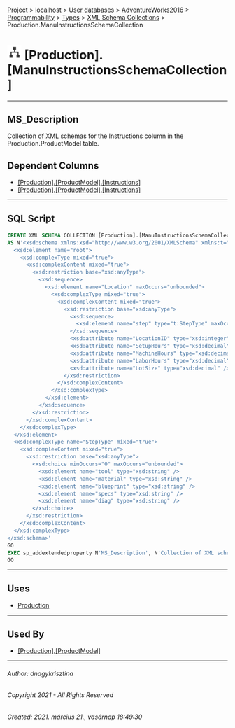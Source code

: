 #### 

[Project](../../../../../../index.md) > [localhost](../../../../../index.md) > [User databases](../../../../index.md) > [AdventureWorks2016](../../../index.md) > [Programmability](../../index.md) > [Types](../index.md) > [XML Schema Collections](XML_Schema_Collections.md) > Production.ManuInstructionsSchemaCollection

# ![XML Schema Collections](../../../../../../Images/XmlSchemaCollection32.png) [Production].[ManuInstructionsSchemaCollection]

---

## <a name="#description"></a>MS_Description

Collection of XML schemas for the Instructions column in the Production.ProductModel table.

## <a name="#dependentcolumns"></a>Dependent Columns

* [[Production].[ProductModel].[Instructions]](../../../Tables/ProductModel.md)
* [[Production].[ProductModel].[Instructions]](../../../Tables/ProductModel.md)


---

## <a name="#sqlscript"></a>SQL Script

```sql
CREATE XML SCHEMA COLLECTION [Production].[ManuInstructionsSchemaCollection] 
AS N'<xsd:schema xmlns:xsd="http://www.w3.org/2001/XMLSchema" xmlns:t="http://schemas.microsoft.com/sqlserver/2004/07/adventure-works/ProductModelManuInstructions" targetNamespace="http://schemas.microsoft.com/sqlserver/2004/07/adventure-works/ProductModelManuInstructions" elementFormDefault="qualified">
  <xsd:element name="root">
    <xsd:complexType mixed="true">
      <xsd:complexContent mixed="true">
        <xsd:restriction base="xsd:anyType">
          <xsd:sequence>
            <xsd:element name="Location" maxOccurs="unbounded">
              <xsd:complexType mixed="true">
                <xsd:complexContent mixed="true">
                  <xsd:restriction base="xsd:anyType">
                    <xsd:sequence>
                      <xsd:element name="step" type="t:StepType" maxOccurs="unbounded" />
                    </xsd:sequence>
                    <xsd:attribute name="LocationID" type="xsd:integer" use="required" />
                    <xsd:attribute name="SetupHours" type="xsd:decimal" />
                    <xsd:attribute name="MachineHours" type="xsd:decimal" />
                    <xsd:attribute name="LaborHours" type="xsd:decimal" />
                    <xsd:attribute name="LotSize" type="xsd:decimal" />
                  </xsd:restriction>
                </xsd:complexContent>
              </xsd:complexType>
            </xsd:element>
          </xsd:sequence>
        </xsd:restriction>
      </xsd:complexContent>
    </xsd:complexType>
  </xsd:element>
  <xsd:complexType name="StepType" mixed="true">
    <xsd:complexContent mixed="true">
      <xsd:restriction base="xsd:anyType">
        <xsd:choice minOccurs="0" maxOccurs="unbounded">
          <xsd:element name="tool" type="xsd:string" />
          <xsd:element name="material" type="xsd:string" />
          <xsd:element name="blueprint" type="xsd:string" />
          <xsd:element name="specs" type="xsd:string" />
          <xsd:element name="diag" type="xsd:string" />
        </xsd:choice>
      </xsd:restriction>
    </xsd:complexContent>
  </xsd:complexType>
</xsd:schema>'
GO
EXEC sp_addextendedproperty N'MS_Description', N'Collection of XML schemas for the Instructions column in the Production.ProductModel table.', 'SCHEMA', N'Production', 'XML SCHEMA COLLECTION', N'ManuInstructionsSchemaCollection', NULL, NULL
GO

```


---

## <a name="#uses"></a>Uses

* [Production](../../../Security/Schemas/Production.md)


---

## <a name="#usedby"></a>Used By

* [[Production].[ProductModel]](../../../Tables/ProductModel.md)


---

###### Author:  dnagykrisztina

###### Copyright 2021 - All Rights Reserved

###### Created: 2021. március 21., vasárnap 18:49:30

